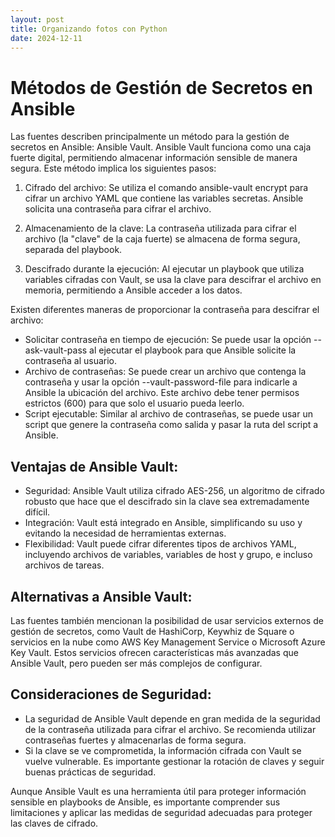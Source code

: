 ```yaml
---
layout: post
title: Organizando fotos con Python
date: 2024-12-11
---
```


# Métodos de Gestión de Secretos en Ansible

Las fuentes describen principalmente un método para la gestión de secretos en Ansible: Ansible Vault.
Ansible Vault funciona como una caja fuerte digital, permitiendo almacenar información sensible de manera segura. Este método implica los siguientes pasos:

1. Cifrado del archivo: Se utiliza el comando ansible-vault encrypt para cifrar un archivo YAML que contiene las variables secretas. Ansible solicita una contraseña para cifrar el archivo.

2. Almacenamiento de la clave: La contraseña utilizada para cifrar el archivo (la "clave" de la caja fuerte) se almacena de forma segura, separada del playbook.

3. Descifrado durante la ejecución: Al ejecutar un playbook que utiliza variables cifradas con Vault, se usa la clave para descifrar el archivo en memoria, permitiendo a Ansible acceder a los datos.

Existen diferentes maneras de proporcionar la contraseña para descifrar el archivo:
- Solicitar contraseña en tiempo de ejecución: Se puede usar la opción --ask-vault-pass al ejecutar el playbook para que Ansible solicite la contraseña al usuario.
- Archivo de contraseñas: Se puede crear un archivo que contenga la contraseña y usar la opción --vault-password-file para indicarle a Ansible la ubicación del archivo. Este archivo debe tener permisos estrictos (600) para que solo el usuario pueda leerlo.
- Script ejecutable: Similar al archivo de contraseñas, se puede usar un script que genere la contraseña como salida y pasar la ruta del script a Ansible.

## Ventajas de Ansible Vault:
- Seguridad: Ansible Vault utiliza cifrado AES-256, un algoritmo de cifrado robusto que hace que el descifrado sin la clave sea extremadamente difícil.
- Integración: Vault está integrado en Ansible, simplificando su uso y evitando la necesidad de herramientas externas.
- Flexibilidad: Vault puede cifrar diferentes tipos de archivos YAML, incluyendo archivos de variables, variables de host y grupo, e incluso archivos de tareas.

## Alternativas a Ansible Vault:

Las fuentes también mencionan la posibilidad de usar servicios externos de gestión de secretos, como Vault de HashiCorp, Keywhiz de Square o servicios en la nube como AWS Key Management Service o Microsoft Azure Key Vault. Estos servicios ofrecen características más avanzadas que Ansible Vault, pero pueden ser más complejos de configurar.

## Consideraciones de Seguridad:
- La seguridad de Ansible Vault depende en gran medida de la seguridad de la contraseña utilizada para cifrar el archivo. Se recomienda utilizar contraseñas fuertes y almacenarlas de forma segura.
- Si la clave se ve comprometida, la información cifrada con Vault se vuelve vulnerable. Es importante gestionar la rotación de claves y seguir buenas prácticas de seguridad.

Aunque Ansible Vault es una herramienta útil para proteger información sensible en playbooks de Ansible, es importante comprender sus limitaciones y aplicar las medidas de seguridad adecuadas para proteger las claves de cifrado.